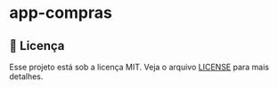 # app-compras

## :memo: Licença

Esse projeto está sob a licença MIT. Veja o arquivo [LICENSE](LICENSE) para mais detalhes.
